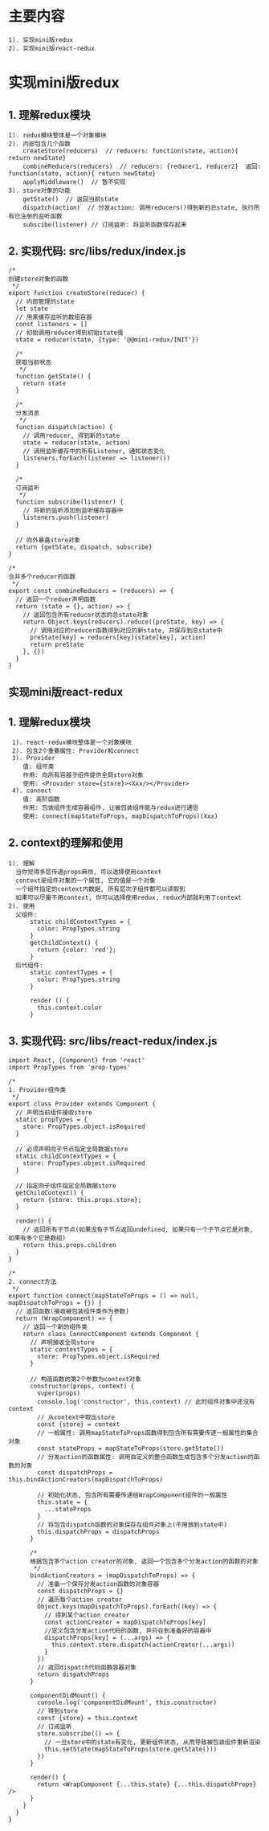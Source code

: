 # 主要内容
    1). 实现mini版redux
    2). 实现mini版react-redux


# 实现mini版redux

## 1. 理解redux模块
    1). redux模块整体是一个对象模块
    2). 内部包含几个函数
        createStore(reducers)  // reducers: function(state, action){ return newState}
        combineReducers(reducers)  // reducers: {reducer1, reducer2}  返回: function(state, action){ return newState}
        applyMiddleware()  // 暂不实现
    3). store对象的功能
        getState()  // 返回当前state
        dispatch(action)  // 分发action: 调用reducers()得到新的总state, 执行所有已注册的监听函数
        subscibe(listener) // 订阅监听: 将监听函数保存起来
        
## 2. 实现代码: src/libs/redux/index.js
    /*
    创建store对象的函数
     */
    export function createStore(reducer) {
      // 内部管理的state
      let state
      // 用来缓存监听的数组容器
      const listeners = []
      // 初始调用reducer得到初始state值
      state = reducer(state, {type: '@@mini-redux/INIT'})
    
      /*
      获取当前状态
       */
      function getState() {
        return state
      }
    
      /*
      分发消息
       */
      function dispatch(action) {
        // 调用reducer, 得到新的state
        state = reducer(state, action)
        // 调用监听缓存中的所有Listener, 通知状态变化
        listeners.forEach(listener => listener())
      }
    
      /*
      订阅监听
       */
      function subscribe(listener) {
        // 将新的监听添加到监听缓存容器中
        listeners.push(listener)
      }
    
      // 向外暴露store对象
      return {getState, dispatch, subscribe}
    }
    
    /*
    合并多个reducer的函数
     */
    export const combineReducers = (reducers) => {
      // 返回一个reduer声明函数
      return (state = {}, action) => {
        // 返回包含所有reducer状态的总state对象
        return Object.keys(reducers).reduce((preState, key) => {
          // 调用对应的reducer函数得到对应的新state, 并保存到总state中
          preState[key] = reducers[key](state[key], action)
          return preState
        }, {})
      }
    }
  
   
## 实现mini版react-redux
## 1. 理解redux模块
     1). react-redux模块整体是一个对象模块
     2). 包含2个重要属性: Provider和connect
     3). Provider
        值: 组件类
        作用: 向所有容器子组件提供全局store对象
        使用: <Provider store={store}><Xxx/></Provider>
     4). connect
        值: 高阶函数
        作用: 包装组件生成容器组件, 让被包装组件能与redux进行通信
        使用: connect(mapStateToProps, mapDispatchToProps)(Xxx)
     
## 2. context的理解和使用
    1). 理解
      当你觉得多层传递props麻烦, 可以选择使用context
      context是组件对象的一个属性, 它的值是一个对象
      一个组件指定的context内数据, 所有层次子组件都可以读取到
      如果可以尽量不用context, 你可以选择使用redux, redux内部就利用了context
    2). 使用
      父组件:
          static childContextTypes = {
            color: PropTypes.string
          }
          getChildContext() {
            return {color: 'red'};
          }
      后代组件:
          static contextTypes = {
            color: PropTypes.string
          }
          
          render () {
            this.context.color
          }

## 3. 实现代码: src/libs/react-redux/index.js

    import React, {Component} from 'react'
    import PropTypes from 'prop-types'
    
    /*
    1. Provider组件类
     */
    export class Provider extends Component {
      // 声明当前组件接收store
      static propTypes = {
        store: PropTypes.object.isRequired
      }
    
      // 必须声明向子节点指定全局数据store
      static childContextTypes = {
        store: PropTypes.object.isRequired
      }
    
      // 指定向子组件指定全局数据store
      getChildContext() {
        return {store: this.props.store};
      }
    
      render() {
        // 返回所有子节点(如果没有子节点返回undefined, 如果只有一个子节点它是对象, 如果有多个它是数组)
        return this.props.children
      }
    }
    
    /*
    2. connect方法
     */
    export function connect(mapStateToProps = () => null, mapDispatchToProps = {}) {
      // 返回函数(接收被包装组件类作为参数)
      return (WrapComponent) => {
        // 返回一个新的组件类
        return class ConnectComponent extends Component {
          // 声明接收全局store
          static contextTypes = {
            store: PropTypes.object.isRequired
          }
    
          // 构造函数的第2个参数为context对象
          constructor(props, context) {
            super(props)
            console.log('constructor', this.context) // 此时组件对象中还没有context
            // 从context中取出store
            const {store} = context
            // 一般属性: 调用mapStateToProps函数得到包含所有需要传递一般属性的集合对象
            const stateProps = mapStateToProps(store.getState())
            // 分发action的函数属性: 调用自定义的整合函数生成包含多个分发action的函数的对象
            const dispatchProps = this.bindActionCreators(mapDispatchToProps)
    
            // 初始化状态, 包含所有需要传递给WrapComponent组件的一般属性
            this.state = {
              ...stateProps
            }
            // 将包含dispatch函数的对象保存在组件对象上(不用放到state中)
            this.dispatchProps = dispatchProps
          }
    
          /*
          根据包含多个action creator的对象, 返回一个包含多个分发action的函数的对象
           */
          bindActionCreators = (mapDispatchToProps) => {
            // 准备一个保存分发action函数的对象容器
            const dispatchProps = {}
            // 遍历每个action creator
            Object.keys(mapDispatchToProps).forEach((key) => {
              // 得到某个action creator
              const actionCreator = mapDispatchToProps[key]
              //定义包含分发action代码的函数, 并只在到准备好的容器中
              dispatchProps[key] = (...args) => {
                this.context.store.dispatch(actionCreator(...args))
              }
            })
            // 返回dispatch代码函数容器对象
            return dispatchProps
          }
    
          componentDidMount() {
            console.log('componentDidMount', this.constructor)
            // 得到store
            const {store} = this.context
            // 订阅监听
            store.subscribe(() => {
              // 一旦store中的state有变化, 更新组件状态, 从而导致被包装组件重新渲染
              this.setState(mapStateToProps(store.getState()))
            })
          }
    
          render() {
            return <WrapComponent {...this.state} {...this.dispatchProps} />
          }
        }
      }
    }
